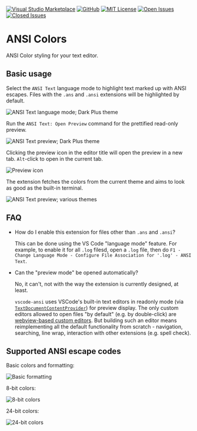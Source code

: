 [![Visual Studio Marketplace](https://flat.badgen.net/vs-marketplace/i/iliazeus.vscode-ansi?icon=visualstudio)](https://marketplace.visualstudio.com/items?itemName=iliazeus.vscode-ansi)
[![GitHub](https://flat.badgen.net/github/release/iliazeus/vscode-ansi?icon=github)](https://github.com/iliazeus/vscode-ansi)
[![MIT License](https://flat.badgen.net/badge/license/MIT/blue)](LICENSE)
[![Open Issues](https://flat.badgen.net/github/open-issues/iliazeus/vscode-ansi?icon=github)](https://github.com/iliazeus/vscode-ansi/issues)
[![Closed Issues](https://flat.badgen.net/github/closed-issues/iliazeus/vscode-ansi?icon=github)](https://github.com/iliazeus/vscode-ansi/issues?q=is%3Aissue+is%3Aclosed)

# ANSI Colors

ANSI Color styling for your text editor.

## Basic usage

Select the `ANSI Text` language mode to highlight text marked up with ANSI escapes. Files with the `.ans` and `.ansi` extensions will be highlighted by default.

![ANSI Text language mode; Dark Plus theme](images/screenshot-editor-darkPlus.png)

Run the `ANSI Text: Open Preview` command for the prettified read-only preview.

![ANSI Text preview; Dark Plus theme](images/screenshot-preview-darkPlus.png)

Clicking the preview icon in the editor title will open the preview in a new tab. `Alt`-click to open in the current tab.

![Preview icon](images/screenshot-editorTitleButton-darkPlus.png)

The extension fetches the colors from the current theme and aims to look as good as the built-in terminal.

![ANSI Text preview; various themes](images/screenshot-themes.gif)

## FAQ

- How do I enable this extension for files other than `.ans` and `.ansi`?

  This can be done using the VS Code "language mode" feature. For example, to enable it for all `.log` filesd, open a `.log` file, then do `F1 - Change Language Mode - Configure File Association for '.log' - ANSI Text`.

- Can the "preview mode" be opened automatically?

  No, it can't, not with the way the extension is currently designed, at least.

  `vscode-ansi` uses VSCode's built-in text editors in readonly mode (via [`TextDocumentContentProvider`](https://code.visualstudio.com/api/references/vscode-api#TextDocumentContentProvider)) for preview display. The only custom editors allowed to open files "by default" (e.g. by double-click) are [webview-based custom editors](https://code.visualstudio.com/api/extension-guides/custom-editors). But building such an editor means reimplementing all the default functionality from scratch - navigation, searching, line wrap, interaction with other extensions (e.g. spell check).

## Supported ANSI escape codes

Basic colors and formatting:

![Basic formatting](images/screenshot-basic-darkPlus.png)

8-bit colors:

![8-bit colors](images/screenshot-8bitColor-darkPlus.png)

24-bit colors:

![24-bit colors](images/screenshot-24bitColor-darkPlus.png)
